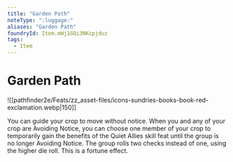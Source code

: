 ```yaml
---
title: "Garden Path"
noteType: ":luggage:"
aliases: "Garden Path"
foundryId: Item.mWj1GQi3NKcpjduz
tags:
  - Item
---
```


# Garden Path
![[pathfinder2e/Feats/zz_asset-files/icons-sundries-books-book-red-exclamation.webp|150]]

You can guide your crop to move without notice. When you and any of your crop are Avoiding Notice, you can choose one member of your crop to temporarily gain the benefits of the Quiet Allies skill feat until the group is no longer Avoiding Notice. The group rolls two checks instead of one, using the higher die roll. This is a fortune effect.
